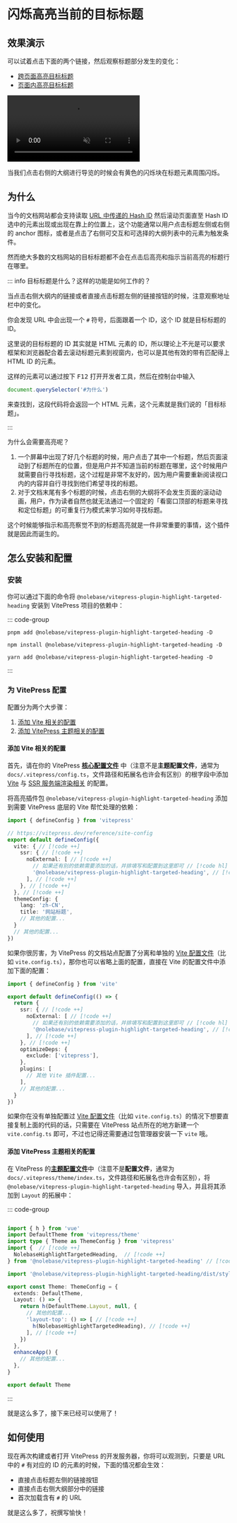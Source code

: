 # 闪烁高亮当前的目标标题 <Badge type="tip" text="v1.25.2" />

## 效果演示

可以试着点击下面的两个链接，然后观察标题部分发生的变化：

- [跨页面高亮目标标题](/pages/zh-CN/guide/getting-started.html#getting-started)
- [页面内高亮目标标题](#如何使用)

<video controls muted>
  <source src="./assets/demo-video-1.zh-CN.mov">
</video>

当我们点击右侧的大纲进行导览的时候会有黄色的闪烁块在标题元素周围闪烁。

## 为什么

当今的文档网站都会支持读取 [URL 中传递的 Hash ID](https://developer.mozilla.org/en-US/docs/Web/API/Location/hash) 然后滚动页面直至 Hash ID 选中的元素出现或出现在靠上的位置上，这个功能通常以用户点击标题左侧或右侧的 anchor 图标，或者是点击了右侧可交互和可选择的大纲列表中的元素为触发条件。

然而绝大多数的文档网站的目标标题都不会在点击后高亮和指示当前高亮的标题行在哪里。

::: info 目标标题是什么？这样的功能是如何工作的？

当点击右侧大纲内的链接或者直接点击标题左侧的链接按钮的时候，注意观察地址栏中的变化。

你会发现 URL 中会出现一个 `#` 符号，后面跟着一个 ID，这个 ID 就是目标标题的 ID。

这里说的目标标题的 ID 其实就是 HTML 元素的 ID，所以理论上不光是可以要求框架和浏览器配合着去滚动标题元素到视窗内，也可以是其他有效的带有匹配得上 HTML ID 的元素。

这样的元素可以通过按下 <kbd>F12</kbd> 打开开发者工具，然后在控制台中输入

```js
document.querySelector('#为什么')
```

来查找到，这段代码将会返回一个 HTML 元素，这个元素就是我们说的「目标标题」。

:::

为什么会需要高亮呢？

1. 一个屏幕中出现了好几个标题的时候，用户点击了其中一个标题，然后页面滚动到了标题所在的位置，但是用户并不知道当前的标题在哪里，这个时候用户就需要自行寻找标题，这个过程是非常不友好的，因为用户需要重新阅读视口内的内容并自行寻找到他们希望寻找的标题。
2. 对于文档末尾有多个标题的时候，点击右侧的大纲将不会发生页面的滚动动画，用户，作为读者自然也就无法通过一个固定的「看窗口顶部的标题来寻找和定位标题」的可重复行为模式来学习如何寻找标题。

这个时候能够指示和高亮察觉不到的标题高亮就是一件非常重要的事情，这个插件就是因此而诞生的。

## 怎么安装和配置

### 安装

你可以通过下面的命令将 `@nolebase/vitepress-plugin-highlight-targeted-heading` 安装到 VitePress 项目的依赖中：

::: code-group

```shell [pnpm]
pnpm add @nolebase/vitepress-plugin-highlight-targeted-heading -D
```

```shell [npm]
npm install @nolebase/vitepress-plugin-highlight-targeted-heading -D
```

```shell [yarn]
yarn add @nolebase/vitepress-plugin-highlight-targeted-heading -D
```

:::

### 为 VitePress 配置

配置分为两个大步骤：

1. [添加 Vite 相关的配置](#添加-vite-相关的配置)
2. [添加 VitePress 主题相关的配置](#添加-vitepress-主题相关的配置)

#### 添加 Vite 相关的配置

首先，请在你的 VitePress [**核心配置文件**](https://vitepress.dev/reference/site-config#config-resolution) 中（注意不是**主题配置文件**，通常为 `docs/.vitepress/config.ts`，文件路径和拓展名也许会有区别）的根字段中添加 [Vite](https://vitejs.dev) 与 [SSR 服务端渲染相关](https://cn.vitejs.dev/config/ssr-options.html#ssr-external) 的配置。

将高亮插件包 `@nolebase/vitepress-plugin-highlight-targeted-heading` 添加到需要 VitePress 底层的 Vite 帮忙处理的依赖：

<!--@include: @/pages/zh-CN/snippets/details-colored-diff.md-->

```typescript
import { defineConfig } from 'vitepress'

// https://vitepress.dev/reference/site-config
export default defineConfig({
  vite: { // [!code ++]
    ssr: { // [!code ++]
      noExternal: [ // [!code ++]
        // 如果还有别的依赖需要添加的话，并排填写和配置到这里即可 // [!code hl]
        '@nolebase/vitepress-plugin-highlight-targeted-heading', // [!code ++]
      ], // [!code ++]
    }, // [!code ++]
  }, // [!code ++]
  themeConfig: {
    lang: 'zh-CN',
    title: '网站标题',
    // 其他的配置...
  }
  // 其他的配置...
})
```

如果你很厉害，为 VitePress 的文档站点配置了分离和单独的 [Vite 配置文件](https://vitejs.dev/config/)（比如 `vite.config.ts`），那你也可以省略上面的配置，直接在 Vite 的配置文件中添加下面的配置：

<!--@include: @/pages/zh-CN/snippets/details-colored-diff.md-->

```typescript
import { defineConfig } from 'vite'

export default defineConfig(() => {
  return {
    ssr: { // [!code ++]
      noExternal: [ // [!code ++]
        // 如果还有别的依赖需要添加的话，并排填写和配置到这里即可 // [!code hl]
        '@nolebase/vitepress-plugin-highlight-targeted-heading', // [!code ++]
      ], // [!code ++]
    }, // [!code ++]
    optimizeDeps: {
      exclude: ['vitepress'],
    },
    plugins: [
      // 其他 Vite 插件配置...
    ],
    // 其他的配置...
  }
})

```

如果你在没有单独配置过 [Vite 配置文件](https://vitejs.dev/config/)（比如 `vite.config.ts`）的情况下想要直接复制上面的代码的话，只需要在 VitePress 站点所在的地方新建一个 `vite.config.ts` 即可，不过也记得还需要通过包管理器安装一下 `vite` 哦。

#### 添加 VitePress 主题相关的配置

在 VitePress 的[**主题配置文件**](https://vitepress.dev/reference/default-theme-config#default-theme-config)中（注意不是**配置文件**，通常为 `docs/.vitepress/theme/index.ts`，文件路径和拓展名也许会有区别），将 `@nolebase/vitepress-plugin-highlight-targeted-heading` 导入，并且将其添加到 `Layout` 的拓展中：

<!--@include: @/pages/zh-CN/snippets/details-colored-diff.md-->

::: code-group

```typescript [docs/.vitepress/theme/index.ts]

import { h } from 'vue'
import DefaultTheme from 'vitepress/theme'
import type { Theme as ThemeConfig } from 'vitepress'
import {  // [!code ++]
  NolebaseHighlightTargetedHeading,  // [!code ++]
} from '@nolebase/vitepress-plugin-highlight-targeted-heading' // [!code ++]

import '@nolebase/vitepress-plugin-highlight-targeted-heading/dist/style.css' // [!code ++]*

export const Theme: ThemeConfig = {
  extends: DefaultTheme,
  Layout: () => {
​    return h(DefaultTheme.Layout, null, {
      // 其他的配置...
      'layout-top': () => [ // [!code ++]
        h(NolebaseHighlightTargetedHeading), // [!code ++]
      ], // [!code ++]
​    })
  },
  enhanceApp() {
​    // 其他的配置...
  },
}

export default Theme
```

:::

就是这么多了，接下来已经可以使用了！

## 如何使用

现在再次构建或者打开 VitePress 的开发服务器，你将可以观测到，只要是 URL 中的 `#` 有对应的 ID 的元素的时候，下面的情况都会生效：

- 直接点击标题左侧的链接按钮
- 直接点击右侧大纲部分中的链接
- 首次加载含有 `#` 的 URL

就是这么多了，祝撰写愉快！
